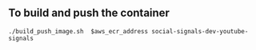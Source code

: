 ## To build and push the container
```
./build_push_image.sh  $aws_ecr_address social-signals-dev-youtube-signals
```

